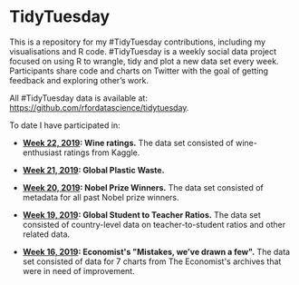 # TidyTuesday
This is a repository for my #TidyTuesday contributions, including my visualisations and R code. #TidyTuesday is a weekly social data project focused on using R to wrangle, tidy and plot a new data set every week. Participants share code and charts on Twitter with the goal of getting feedback and exploring other’s work. 

All #TidyTuesday data is available at: https://github.com/rfordatascience/tidytuesday.

To date I have participated in:

- **[Week 22, 2019](https://github.com/kylie-foster/tidy_tuesday/tree/master/Week22_2019): Wine ratings.**  The data set consisted of wine-enthusiast ratings from Kaggle.

- **[Week 21, 2019](https://github.com/kylie-foster/tidy_tuesday/tree/master/Week21_2019): Global Plastic Waste.**

- **[Week 20, 2019](https://github.com/kylie-foster/tidy_tuesday/tree/master/Week20_2019): Nobel Prize Winners.** The data set consisted of metadata for all past Nobel prize winners.

- **[Week 19, 2019](https://github.com/kylie-foster/tidy_tuesday/tree/master/Week19_2019): Global Student to Teacher Ratios.** The data set consisted of country-level data on teacher-to-student ratios and other related data.

- **[Week 16, 2019](https://github.com/kylie-foster/tidy_tuesday/tree/master/Week16_2019): Economist's "Mistakes, we’ve drawn a few".** The data set consisted of data for 7 charts from The Economist's archives that were in need of improvement.

